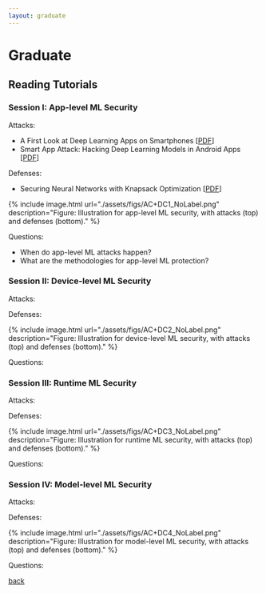 ```yaml
---
layout: graduate
---
```



# Graduate

## Reading Tutorials



### Session I: App-level ML Security

<!-- ![Image](./assets/figs/AC+DC1_NoLabel.png) -->
<dl><dt>Attacks:</dt></dl>

* A First Look at Deep Learning Apps on Smartphones [[PDF](https://arxiv.org/pdf/1812.05448.pdf)]
* Smart App Attack: Hacking Deep Learning Models in Android Apps [[PDF](https://arxiv.org/pdf/2204.11075.pdf)]

<dl><dt>Defenses:</dt></dl>

* Securing Neural Networks with Knapsack Optimization [[PDF](https://arxiv.org/abs/2304.10442)]


{% include image.html url="./assets/figs/AC+DC1_NoLabel.png" description="Figure: Illustration for app-level ML security, with attacks (top) and defenses (bottom)." %}

<dl><dt>Questions:</dt></dl>

* When do app-level ML attacks happen?
* What are the methodologies for app-level ML protection?



### Session II: Device-level ML Security

<dl><dt>Attacks:</dt></dl>

<dl><dt>Defenses:</dt></dl>

{% include image.html url="./assets/figs/AC+DC2_NoLabel.png" description="Figure: Illustration for device-level ML security, with attacks (top) and defenses (bottom)." %}

<dl><dt>Questions:</dt></dl>

### Session III: Runtime ML Security

<dl><dt>Attacks:</dt></dl>

<dl><dt>Defenses:</dt></dl>

{% include image.html url="./assets/figs/AC+DC3_NoLabel.png" description="Figure: Illustration for runtime ML security, with attacks (top) and defenses (bottom)." %}

<dl><dt>Questions:</dt></dl>

### Session IV: Model-level ML Security

<dl><dt>Attacks:</dt></dl>

<dl><dt>Defenses:</dt></dl>

{% include image.html url="./assets/figs/AC+DC4_NoLabel.png" description="Figure: Illustration for model-level ML security, with attacks (top) and defenses (bottom)." %}

<dl><dt>Questions:</dt></dl>

<!-- ### Session III: Model Stealing Attacks -->

[back](./)